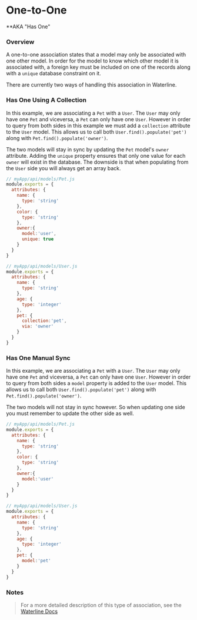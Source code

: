 # One-to-One

**AKA "Has One"

### Overview

A one-to-one association states that a model may only be associated with one other model. In order
for the model to know which other model it is associated with, a foreign key must be included on one of the
records along with a `unique` database constraint on it.

There are currently two ways of handling this association in Waterline.

### Has One Using A Collection

In this example, we are associating a `Pet` with a `User`. The `User` may only have one `Pet` and viceversa, a `Pet` can only have one `User`. However in order to query from both sides in this example we must add a `collection` attribute to the `User` model. This allows us to call both `User.find().populate('pet')` along with `Pet.find().populate('owner')`.

The two models will stay in sync by updating the `Pet` model's `owner` attribute. Adding the `unique` property ensures that only one value for each `owner` will exist in the database. The downside is that when populating from the `User` side you will always get an array back.

```javascript
// myApp/api/models/Pet.js
module.exports = {
  attributes: {
    name: {
      type: 'string'
    },
    color: {
      type: 'string'
    },
    owner:{
      model:'user',
      unique: true
    }
  }
}
```

```javascript
// myApp/api/models/User.js
module.exports = {
  attributes: {
    name: {
      type: 'string'
    },
    age: {
      type: 'integer'
    },
    pet: {
      collection:'pet',
      via: 'owner'
    }
  }
}
```

### Has One Manual Sync

In this example, we are associating a `Pet` with a `User`. The `User` may only have one `Pet` and viceversa, a `Pet` can only have one `User`. However in order to query from both sides a `model` property is added to the `User` model. This allows us to call both `User.find().populate('pet')` along with `Pet.find().populate('owner')`.

The two models will not stay in sync however. So when updating one side you must remember to update the other side as well.

```javascript
// myApp/api/models/Pet.js
module.exports = {
  attributes: {
    name: {
      type: 'string'
    },
    color: {
      type: 'string'
    },
    owner:{
      model:'user'
    }
  }
}
```

```javascript
// myApp/api/models/User.js
module.exports = {
  attributes: {
    name: {
      type: 'string'
    },
    age: {
      type: 'integer'
    },
    pet: {
      model:'pet'
    }
  }
}
```


### Notes
> For a more detailed description of this type of association, see the [Waterline Docs](https://github.com/balderdashy/waterline-docs/blob/master/models/associations/one-to-one.md)



<docmeta name="displayName" value="One-to-One">

